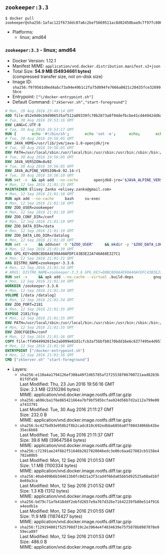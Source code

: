 ## `zookeeper:3.3`

```console
$ docker pull zookeeper@sha256:1afac122f673ddc07a6c2bef5669511ac8d02450baa9c7f97fc8066903baeef8
```

-	Platforms:
	-	linux; amd64

### `zookeeper:3.3` - linux; amd64

-	Docker Version: 1.12.1
-	Manifest MIME: `application/vnd.docker.distribution.manifest.v2+json`
-	Total Size: **54.9 MB (54934661 bytes)**  
	(compressed transfer size, not on-disk size)
-	Image ID: `sha256:f979561d0ed4abc73a94e49b1c2fa75d094fe7666a0021c20435fce326995bce`
-	Entrypoint: `["\/docker-entrypoint.sh"]`
-	Default Command: `["zkServer.sh","start-foreground"]`

```dockerfile
# Mon, 29 Aug 2016 23:49:14 GMT
ADD file:852e9d0cb9d906535af512a89339fc70b2873a0f94defbcbe41cd44942dd6ac8 in / 
# Tue, 30 Aug 2016 19:53:16 GMT
ENV LANG=C.UTF-8
# Tue, 30 Aug 2016 19:53:17 GMT
RUN { 		echo '#!/bin/sh'; 		echo 'set -e'; 		echo; 		echo 'dirname "$(dirname "$(readlink -f "$(which javac || which java)")")"'; 	} > /usr/local/bin/docker-java-home 	&& chmod +x /usr/local/bin/docker-java-home
# Tue, 30 Aug 2016 19:56:05 GMT
ENV JAVA_HOME=/usr/lib/jvm/java-1.8-openjdk/jre
# Tue, 30 Aug 2016 19:56:05 GMT
ENV PATH=/usr/local/sbin:/usr/local/bin:/usr/sbin:/usr/bin:/sbin:/bin:/usr/lib/jvm/java-1.8-openjdk/jre/bin:/usr/lib/jvm/java-1.8-openjdk/bin
# Tue, 30 Aug 2016 19:56:05 GMT
ENV JAVA_VERSION=8u92
# Tue, 30 Aug 2016 19:56:05 GMT
ENV JAVA_ALPINE_VERSION=8.92.14-r1
# Tue, 30 Aug 2016 19:56:10 GMT
RUN set -x 	&& apk add --no-cache 		openjdk8-jre="$JAVA_ALPINE_VERSION" 	&& [ "$JAVA_HOME" = "$(docker-java-home)" ]
# Mon, 12 Sep 2016 21:01:15 GMT
MAINTAINER Elisey Zanko <elisey.zanko@gmail.com>
# Mon, 12 Sep 2016 21:01:18 GMT
RUN apk add --no-cache     bash     su-exec
# Mon, 12 Sep 2016 21:01:18 GMT
ENV ZOO_USER=zookeeper
# Mon, 12 Sep 2016 21:01:18 GMT
ENV ZOO_CONF_DIR=/conf
# Mon, 12 Sep 2016 21:01:19 GMT
ENV ZOO_DATA_DIR=/data
# Mon, 12 Sep 2016 21:01:19 GMT
ENV ZOO_DATA_LOG_DIR=/datalog
# Mon, 12 Sep 2016 21:01:20 GMT
RUN set -x     && adduser -D "$ZOO_USER"     && mkdir -p "$ZOO_DATA_LOG_DIR" "$ZOO_DATA_DIR" "$ZOO_CONF_DIR"     && chown "$ZOO_USER:$ZOO_USER" "$ZOO_DATA_LOG_DIR" "$ZOO_DATA_DIR" "$ZOO_CONF_DIR"
# Mon, 12 Sep 2016 21:01:20 GMT
ARG GPG_KEY=D0BC8D8A4E90A40AFDFC43B3E22A746A68E327C1
# Mon, 12 Sep 2016 21:01:21 GMT
ARG DISTRO_NAME=zookeeper-3.3.6
# Mon, 12 Sep 2016 21:01:34 GMT
# ARGS: DISTRO_NAME=zookeeper-3.3.6 GPG_KEY=D0BC8D8A4E90A40AFDFC43B3E22A746A68E327C1
RUN set -x     && apk add --no-cache --virtual .build-deps         gnupg     && wget -q "http://www.apache.org/dist/zookeeper/$DISTRO_NAME/$DISTRO_NAME.tar.gz"     && wget -q "http://www.apache.org/dist/zookeeper/$DISTRO_NAME/$DISTRO_NAME.tar.gz.asc"     && export GNUPGHOME="$(mktemp -d)"     && gpg --keyserver ha.pool.sks-keyservers.net --recv-key "$GPG_KEY"     && gpg --batch --verify "$DISTRO_NAME.tar.gz.asc" "$DISTRO_NAME.tar.gz"     && tar -xzf "$DISTRO_NAME.tar.gz"     && mv "$DISTRO_NAME/conf/"* "$ZOO_CONF_DIR"     && rm -r "$GNUPGHOME" "$DISTRO_NAME.tar.gz" "$DISTRO_NAME.tar.gz.asc"     && apk del .build-deps
# Mon, 12 Sep 2016 21:01:34 GMT
WORKDIR /zookeeper-3.3.6
# Mon, 12 Sep 2016 21:01:34 GMT
VOLUME [/data /datalog]
# Mon, 12 Sep 2016 21:01:34 GMT
ENV ZOO_PORT=2181
# Mon, 12 Sep 2016 21:01:35 GMT
EXPOSE 2181/tcp
# Mon, 12 Sep 2016 21:01:35 GMT
ENV PATH=/usr/local/sbin:/usr/local/bin:/usr/sbin:/usr/bin:/sbin:/bin:/usr/lib/jvm/java-1.8-openjdk/jre/bin:/usr/lib/jvm/java-1.8-openjdk/bin:/zookeeper-3.3.6/bin
# Mon, 12 Sep 2016 21:01:35 GMT
ENV ZOOCFGDIR=/conf
# Mon, 12 Sep 2016 21:01:36 GMT
COPY file:ff4944992015e2ab099e02d1cfcb3af5bbfb0170bdd16e6c6377495e4d957747 in / 
# Mon, 12 Sep 2016 21:01:36 GMT
ENTRYPOINT ["/docker-entrypoint.sh"]
# Mon, 12 Sep 2016 21:01:36 GMT
CMD ["zkServer.sh" "start-foreground"]
```

-	Layers:
	-	`sha256:e110a4a1794126ef308a49f2d65785af2f25538f06700721aad8283b81fdfa58`  
		Last Modified: Thu, 23 Jun 2016 19:56:16 GMT  
		Size: 2.3 MB (2310286 bytes)  
		MIME: application/vnd.docker.image.rootfs.diff.tar.gzip
	-	`sha256:a696cba1f6e865421664a7bf9bf585bcfaa924d56b7d2a112a799e00a7433791`  
		Last Modified: Tue, 30 Aug 2016 21:11:27 GMT  
		Size: 232.0 B  
		MIME: application/vnd.docker.image.rootfs.diff.tar.gzip
	-	`sha256:bc427bd93e958b2f8b2cadc810c692edbba6856a8ff08434066b43be35ec6b68`  
		Last Modified: Tue, 30 Aug 2016 21:11:37 GMT  
		Size: 39.6 MB (39647584 bytes)  
		MIME: application/vnd.docker.image.rootfs.diff.tar.gzip
	-	`sha256:c72391ae24f6b2f51646b2027820046edc3e06c6aad27882cb5158e4782a88b5`  
		Last Modified: Mon, 12 Sep 2016 21:01:53 GMT  
		Size: 1.1 MB (1100334 bytes)  
		MIME: application/vnd.docker.image.rootfs.diff.tar.gzip
	-	`sha256:40ab409b6b344613b0fc0d21a3f3cad4f66da65bb5d92525a08ad16f8e69a3ca`  
		Last Modified: Mon, 12 Sep 2016 21:01:52 GMT  
		Size: 1.3 KB (1312 bytes)  
		MIME: application/vnd.docker.image.rootfs.diff.tar.gzip
	-	`sha256:bd79c71afb418ddf2ebfd2657e9a767d326e71642239fb80e514f916a4eadb1a`  
		Last Modified: Mon, 12 Sep 2016 21:01:55 GMT  
		Size: 11.9 MB (11874427 bytes)  
		MIME: application/vnd.docker.image.rootfs.diff.tar.gzip
	-	`sha256:f129194801f525708d719c2e3964e4f4834639e75f5878b8987078e959eca897`  
		Last Modified: Mon, 12 Sep 2016 21:01:53 GMT  
		Size: 486.0 B  
		MIME: application/vnd.docker.image.rootfs.diff.tar.gzip

